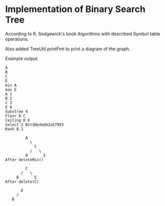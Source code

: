# Implementation of Binary Search Tree
According to R. Sedgewick's book Algorithms with described Symbol table operations.

Also added TreeUtil.printFmt to print a diagram of the graph.

Example output
```
A
B
C
E
min A 
max E 
A 1 
B 2 
C 3 
E 8 
Substree 4 
Floor D C 
Ceiling D E 
Select 2 Bst$Node@42a57993 
Rank B 1 
        
         A
           \  
             C
           /   \  
         B       E
After deleteMin()
        
         C
       /   \  
     B       E
After delete(C)
      
       E
     /
   B  
```